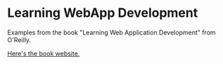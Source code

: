 # Learning WebApp Development

Examples from the book "Learning Web Application Development" from O'Reilly.

[Here's the book website.](http://learningwebappdev.com/)

